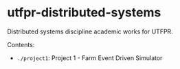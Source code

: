 # utfpr-distributed-systems
Distributed systems discipline academic works for UTFPR.

Contents:
- `./project1`: Project 1 - Farm Event Driven Simulator